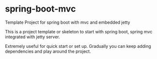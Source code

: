 # spring-boot-mvc
Template Project for spring boot with mvc and embedded jetty

This is a project template or skeleton to start with spring boot, spring mvc integrated with jetty server.

Extremely useful for quick start or set up. Gradually you can keep adding dependencies and play around the project.
